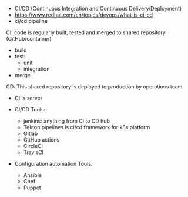 - CI/CD (Continuous Integration and Continuous Delivery/Deployment)
- https://www.redhat.com/en/topics/devops/what-is-ci-cd
- ci/cd pipeline

CI: code is regularly built, tested and merged to shared repository (GitHub/container)

- build
- test:
  - unit
  - integration
- merge

CD: This shared repository is deployed to production by operations team

- CI is server

- CI/CD Tools:

  - jenkins: anything from CI to CD hub
  - Tekton pipelines is ci/cd framework for k8s platform
  - Gitlab
  - GitHub actions
  - CircleCI
  - TravisCI

- Configuration automation Tools:

  - Ansible
  - Chef
  - Puppet

